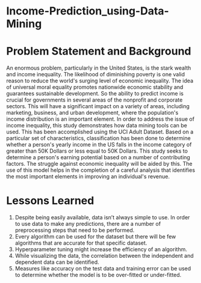 # Income-Prediction_using-Data-Mining

# Problem Statement and Background
An enormous problem, particularly in the United States, is the stark wealth and income
inequality. The likelihood of diminishing poverty is one valid reason to reduce the world's
surging level of economic inequality. The idea of universal moral equality promotes nationwide
economic stability and guarantees sustainable development.
So the ability to predict income is crucial for governments in several areas of the nonprofit and
corporate sectors. This will have a significant impact on a variety of areas, including marketing,
business, and urban development, where the population's income distribution is an important
element.
In order to address the issue of income inequality, this study demonstrates how data mining tools
can be used. This has been accomplished using the UCI Adult Dataset. Based on a particular set
of characteristics, classification has been done to determine whether a person's yearly income in
the US falls in the income category of greater than 50K Dollars or less equal to 50K Dollars.
This study seeks to determine a person's earning potential based on a number of contributing
factors. The struggle against economic inequality will be aided by this. The use of this model
helps in the completion of a careful analysis that identifies the most important elements in
improving an individual's revenue.

# Lessons Learned
1) Despite being easily available, data isn’t always simple to use. In order to use data to
make any predictions, there are a number of preprocessing steps that need to be
performed.
2) Every algorithm can be used for the dataset but there will be few algorithms that are
accurate for that specific dataset.
3) Hyperparameter tuning might increase the efficiency of an algorithm.
4) While visualizing the data, the correlation between the independent and dependent data
can be identified.
5) Measures like accuracy on the test data and training error can be used to determine
whether the model is to be over-fitted or under-fitted.
